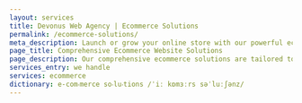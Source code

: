 ```yaml
---
layout: services
title: Devonus Web Agency | Ecommerce Solutions
permalink: /ecommerce-solutions/
meta_description: Launch or grow your online store with our powerful ecommerce solutions. We build secure, user-friendly platforms that enhance the shopping experience and boost sales.
page_title: Comprehensive Ecommerce Website Solutions
page_description: Our comprehensive ecommerce solutions are tailored to help your business thrive online, from initial setup to sustained growth. We build secure, scalable, and intuitive online stores that not only simplify management for you but also provide a seamless and compelling shopping experience for your customers, ultimately boosting your sales.
services_entry: we handle
services: ecommerce
dictionary: e-com‧merce so‧lu‧tions /ˈiː kɒmɜːrs səˈluːʃənz/
---
```


